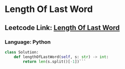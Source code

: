 # Length Of Last Word

## Leetcode Link: [Length Of Last Word](https://leetcode.com/problems/length-of-last-word/)
### Language: Python

```py
class Solution:
    def lengthOfLastWord(self, s: str) -> int:
        return len(s.split()[-1])```



